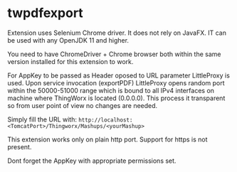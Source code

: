 # twpdfexport

Extension uses Selenium Chrome driver. It does not rely on JavaFX. IT can be used with any OpenJDK 11 and higher. 

You need to have ChromeDriver + Chrome browser both within the same version installed for this extension to work.  

For AppKey to be passed as Header oposed to URL parameter LittleProxy is used. Upon service invocation (exportPDF) LittleProxy opens random port within the 50000-51000 range which is bound to all IPv4 interfaces on machine where ThingWorx is located (0.0.0.0). This process it transparent so from user point of view no changes are needed. 

Simply fill the URL with:
`http://localhost:<TomcatPort>/Thingworx/Mashups/<yourMashup>`

This extension works only on plain http port. Support for https is not present.

Dont forget the AppKey with appropriate permissions set.

